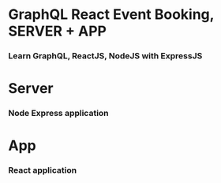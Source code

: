 # GraphQL React Event Booking, SERVER + APP

### Learn GraphQL, ReactJS, NodeJS with ExpressJS

# Server

### Node Express application

# App

### React application